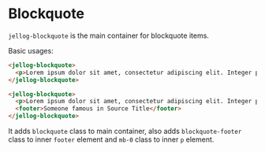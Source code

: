 # Blockquote

`jellog-blockquote` is the main container for blockquote items. 

Basic usages:

````html
<jellog-blockquote>
  <p>Lorem ipsum dolor sit amet, consectetur adipiscing elit. Integer posuere erat a ante.</p>
</jellog-blockquote>

<jellog-blockquote>
  <p>Lorem ipsum dolor sit amet, consectetur adipiscing elit. Integer posuere erat a ante.</p>
  <footer>Someone famous in Source Title</footer>
</jellog-blockquote>
````

It adds `blockquote` class to main container, also adds `blockquote-footer` class to inner `footer` element and `mb-0` class to inner `p` element.